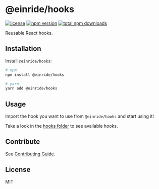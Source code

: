 # @einride/hooks

[![license](https://img.shields.io/npm/l/@einride/hooks.svg)](https://github.com/einride/hooks/blob/master/LICENSE)
[![npm version](https://img.shields.io/npm/v/@einride/hooks.svg)](https://www.npmjs.com/package/@einride/hooks)
[![total npm downloads](https://img.shields.io/npm/dt/@einride/hooks.svg)](https://www.npmjs.com/package/@einride/hooks)

Reusable React hooks.

## Installation

Install `@einride/hooks`:

```bash
# npm
npm install @einride/hooks

# yarn
yarn add @einride/hooks
```

## Usage

Import the hook you want to use from `@einride/hooks` and start using it!

Take a look in the
[hooks folder](https://github.com/einride/hooks/tree/main/src/hooks) to see
available hooks.

## Contribute

See
[Contributing Guide](https://github.com/einride/hooks/blob/main/CONTRIBUTING.md).

## License

MIT
